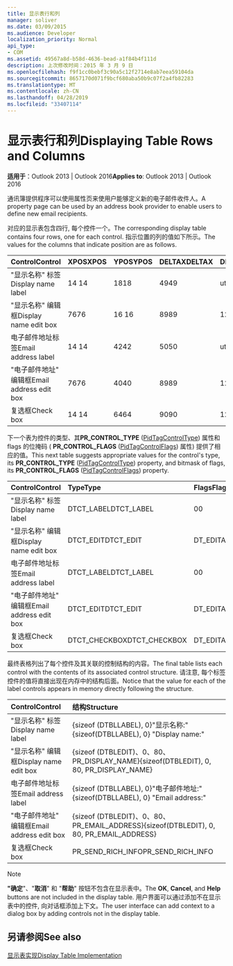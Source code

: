 ```yaml
---
title: 显示表行和列
manager: soliver
ms.date: 03/09/2015
ms.audience: Developer
localization_priority: Normal
api_type:
- COM
ms.assetid: 49567a8d-b58d-4636-bead-a1f84b4f111d
description: 上次修改时间：2015 年 3 月 9 日
ms.openlocfilehash: f9f1cc0bebf3c90a5c12f2714e8ab7eea59104da
ms.sourcegitcommit: 8657170d071f9bcf680aba50b9c07f2a4fb82283
ms.translationtype: MT
ms.contentlocale: zh-CN
ms.lasthandoff: 04/28/2019
ms.locfileid: "33407114"
---
```

# <a name="displaying-table-rows-and-columns"></a><span data-ttu-id="ed904-103">显示表行和列</span><span class="sxs-lookup"><span data-stu-id="ed904-103">Displaying Table Rows and Columns</span></span>

  
  
<span data-ttu-id="ed904-104">**适用于**：Outlook 2013 | Outlook 2016</span><span class="sxs-lookup"><span data-stu-id="ed904-104">**Applies to**: Outlook 2013 | Outlook 2016</span></span> 
  
 <span data-ttu-id="ed904-105">通讯簿提供程序可以使用属性页来使用户能够定义新的电子邮件收件人。</span><span class="sxs-lookup"><span data-stu-id="ed904-105">A property page can be used by an address book provider to enable users to define new email recipients.</span></span> 
  
<span data-ttu-id="ed904-106">对应的显示表包含四行, 每个控件一个。</span><span class="sxs-lookup"><span data-stu-id="ed904-106">The corresponding display table contains four rows, one for each control.</span></span> <span data-ttu-id="ed904-107">指示位置的列的值如下所示。</span><span class="sxs-lookup"><span data-stu-id="ed904-107">The values for the columns that indicate position are as follows.</span></span>
  
|<span data-ttu-id="ed904-108">**Control**</span><span class="sxs-lookup"><span data-stu-id="ed904-108">**Control**</span></span>|<span data-ttu-id="ed904-109">**XPOS**</span><span class="sxs-lookup"><span data-stu-id="ed904-109">**XPOS**</span></span>|<span data-ttu-id="ed904-110">**YPOS**</span><span class="sxs-lookup"><span data-stu-id="ed904-110">**YPOS**</span></span>|<span data-ttu-id="ed904-111">**DELTAX**</span><span class="sxs-lookup"><span data-stu-id="ed904-111">**DELTAX**</span></span>|<span data-ttu-id="ed904-112">**DELTAY**</span><span class="sxs-lookup"><span data-stu-id="ed904-112">**DELTAY**</span></span>|
|:-----|:-----|:-----|:-----|:-----|
|<span data-ttu-id="ed904-113">"显示名称" 标签</span><span class="sxs-lookup"><span data-stu-id="ed904-113">Display name label</span></span>  <br/> |<span data-ttu-id="ed904-114">14 </span><span class="sxs-lookup"><span data-stu-id="ed904-114">14</span></span>  <br/> |<span data-ttu-id="ed904-115">18</span><span class="sxs-lookup"><span data-stu-id="ed904-115">18</span></span>  <br/> |<span data-ttu-id="ed904-116">49</span><span class="sxs-lookup"><span data-stu-id="ed904-116">49</span></span>  <br/> |<span data-ttu-id="ed904-117">utf-8</span><span class="sxs-lookup"><span data-stu-id="ed904-117">8</span></span>  <br/> |
|<span data-ttu-id="ed904-118">"显示名称" 编辑框</span><span class="sxs-lookup"><span data-stu-id="ed904-118">Display name edit box</span></span>  <br/> |<span data-ttu-id="ed904-119">76</span><span class="sxs-lookup"><span data-stu-id="ed904-119">76</span></span>  <br/> |<span data-ttu-id="ed904-120">16 </span><span class="sxs-lookup"><span data-stu-id="ed904-120">16</span></span>  <br/> |<span data-ttu-id="ed904-121">89</span><span class="sxs-lookup"><span data-stu-id="ed904-121">89</span></span>  <br/> |<span data-ttu-id="ed904-122">12 </span><span class="sxs-lookup"><span data-stu-id="ed904-122">12</span></span>  <br/> |
|<span data-ttu-id="ed904-123">电子邮件地址标签</span><span class="sxs-lookup"><span data-stu-id="ed904-123">Email address label</span></span>  <br/> |<span data-ttu-id="ed904-124">14 </span><span class="sxs-lookup"><span data-stu-id="ed904-124">14</span></span>  <br/> |<span data-ttu-id="ed904-125">42</span><span class="sxs-lookup"><span data-stu-id="ed904-125">42</span></span>  <br/> |<span data-ttu-id="ed904-126">50</span><span class="sxs-lookup"><span data-stu-id="ed904-126">50</span></span>  <br/> |<span data-ttu-id="ed904-127">utf-8</span><span class="sxs-lookup"><span data-stu-id="ed904-127">8</span></span>  <br/> |
|<span data-ttu-id="ed904-128">"电子邮件地址" 编辑框</span><span class="sxs-lookup"><span data-stu-id="ed904-128">Email address edit box</span></span>  <br/> |<span data-ttu-id="ed904-129">76</span><span class="sxs-lookup"><span data-stu-id="ed904-129">76</span></span>  <br/> |<span data-ttu-id="ed904-130">40</span><span class="sxs-lookup"><span data-stu-id="ed904-130">40</span></span>  <br/> |<span data-ttu-id="ed904-131">89</span><span class="sxs-lookup"><span data-stu-id="ed904-131">89</span></span>  <br/> |<span data-ttu-id="ed904-132">12 </span><span class="sxs-lookup"><span data-stu-id="ed904-132">12</span></span>  <br/> |
|<span data-ttu-id="ed904-133">复选框</span><span class="sxs-lookup"><span data-stu-id="ed904-133">Check box</span></span>  <br/> |<span data-ttu-id="ed904-134">14 </span><span class="sxs-lookup"><span data-stu-id="ed904-134">14</span></span>  <br/> |<span data-ttu-id="ed904-135">64</span><span class="sxs-lookup"><span data-stu-id="ed904-135">64</span></span>  <br/> |<span data-ttu-id="ed904-136">90</span><span class="sxs-lookup"><span data-stu-id="ed904-136">90</span></span>  <br/> |<span data-ttu-id="ed904-137">12 </span><span class="sxs-lookup"><span data-stu-id="ed904-137">12</span></span>  <br/> |
   
<span data-ttu-id="ed904-138">下一个表为控件的类型、其**PR_CONTROL_TYPE** ([PidTagControlType](pidtagcontroltype-canonical-property.md)) 属性和 flags 的位掩码 ( **PR_CONTROL_FLAGS** ([PidTagControlFlags](pidtagcontrolflags-canonical-property.md)) 属性) 提供了相应的值。</span><span class="sxs-lookup"><span data-stu-id="ed904-138">This next table suggests appropriate values for the control's type, its **PR_CONTROL_TYPE** ([PidTagControlType](pidtagcontroltype-canonical-property.md)) property, and bitmask of flags, its **PR_CONTROL_FLAGS** ([PidTagControlFlags](pidtagcontrolflags-canonical-property.md)) property.</span></span>
  
|<span data-ttu-id="ed904-139">**Control**</span><span class="sxs-lookup"><span data-stu-id="ed904-139">**Control**</span></span>|<span data-ttu-id="ed904-140">**Type**</span><span class="sxs-lookup"><span data-stu-id="ed904-140">**Type**</span></span>|<span data-ttu-id="ed904-141">**Flags**</span><span class="sxs-lookup"><span data-stu-id="ed904-141">**Flags**</span></span>|
|:-----|:-----|:-----|
|<span data-ttu-id="ed904-142">"显示名称" 标签</span><span class="sxs-lookup"><span data-stu-id="ed904-142">Display name label</span></span>  <br/> |<span data-ttu-id="ed904-143">DTCT_LABEL</span><span class="sxs-lookup"><span data-stu-id="ed904-143">DTCT_LABEL</span></span>  <br/> |<span data-ttu-id="ed904-144">0</span><span class="sxs-lookup"><span data-stu-id="ed904-144">0</span></span>  <br/> |
|<span data-ttu-id="ed904-145">"显示名称" 编辑框</span><span class="sxs-lookup"><span data-stu-id="ed904-145">Display name edit box</span></span>  <br/> |<span data-ttu-id="ed904-146">DTCT_EDIT</span><span class="sxs-lookup"><span data-stu-id="ed904-146">DTCT_EDIT</span></span>  <br/> |<span data-ttu-id="ed904-147">DT_EDITABLE</span><span class="sxs-lookup"><span data-stu-id="ed904-147">DT_EDITABLE</span></span> | <span data-ttu-id="ed904-148">DT_REQUIRED</span><span class="sxs-lookup"><span data-stu-id="ed904-148">DT_REQUIRED</span></span>  <br/> |
|<span data-ttu-id="ed904-149">电子邮件地址标签</span><span class="sxs-lookup"><span data-stu-id="ed904-149">Email address label</span></span>  <br/> |<span data-ttu-id="ed904-150">DTCT_LABEL</span><span class="sxs-lookup"><span data-stu-id="ed904-150">DTCT_LABEL</span></span>  <br/> |<span data-ttu-id="ed904-151">0</span><span class="sxs-lookup"><span data-stu-id="ed904-151">0</span></span>  <br/> |
|<span data-ttu-id="ed904-152">"电子邮件地址" 编辑框</span><span class="sxs-lookup"><span data-stu-id="ed904-152">Email address edit box</span></span>  <br/> |<span data-ttu-id="ed904-153">DTCT_EDIT</span><span class="sxs-lookup"><span data-stu-id="ed904-153">DTCT_EDIT</span></span>  <br/> |<span data-ttu-id="ed904-154">DT_EDITABLE</span><span class="sxs-lookup"><span data-stu-id="ed904-154">DT_EDITABLE</span></span> | <span data-ttu-id="ed904-155">DT_REQUIRED</span><span class="sxs-lookup"><span data-stu-id="ed904-155">DT_REQUIRED</span></span>  <br/> |
|<span data-ttu-id="ed904-156">复选框</span><span class="sxs-lookup"><span data-stu-id="ed904-156">Check box</span></span>  <br/> |<span data-ttu-id="ed904-157">DTCT_CHECKBOX</span><span class="sxs-lookup"><span data-stu-id="ed904-157">DTCT_CHECKBOX</span></span>  <br/> |<span data-ttu-id="ed904-158">DT_EDITABLE</span><span class="sxs-lookup"><span data-stu-id="ed904-158">DT_EDITABLE</span></span>  <br/> |
   
<span data-ttu-id="ed904-159">最终表格列出了每个控件及其关联的控制结构的内容。</span><span class="sxs-lookup"><span data-stu-id="ed904-159">The final table lists each control with the contents of its associated control structure.</span></span> <span data-ttu-id="ed904-160">请注意, 每个标签控件的值将直接出现在内存中的结构后面。</span><span class="sxs-lookup"><span data-stu-id="ed904-160">Notice that the value for each of the label controls appears in memory directly following the structure.</span></span>
  
|<span data-ttu-id="ed904-161">**Control**</span><span class="sxs-lookup"><span data-stu-id="ed904-161">**Control**</span></span>|<span data-ttu-id="ed904-162">**结构**</span><span class="sxs-lookup"><span data-stu-id="ed904-162">**Structure**</span></span>|
|:-----|:-----|
|<span data-ttu-id="ed904-163">"显示名称" 标签</span><span class="sxs-lookup"><span data-stu-id="ed904-163">Display name label</span></span>  <br/> |<span data-ttu-id="ed904-164">{sizeof (DTBLLABEL), 0}"显示名称:"</span><span class="sxs-lookup"><span data-stu-id="ed904-164">{sizeof(DTBLLABEL), 0} "Display name:"</span></span>  <br/> |
|<span data-ttu-id="ed904-165">"显示名称" 编辑框</span><span class="sxs-lookup"><span data-stu-id="ed904-165">Display name edit box</span></span>  <br/> |<span data-ttu-id="ed904-166">{sizeof (DTBLEDIT)、0、80、PR_DISPLAY_NAME}</span><span class="sxs-lookup"><span data-stu-id="ed904-166">{sizeof(DTBLEDIT), 0, 80, PR_DISPLAY_NAME}</span></span>  <br/> |
|<span data-ttu-id="ed904-167">电子邮件地址标签</span><span class="sxs-lookup"><span data-stu-id="ed904-167">Email address label</span></span>  <br/> |<span data-ttu-id="ed904-168">{sizeof (DTBLLABEL), 0}"电子邮件地址:"</span><span class="sxs-lookup"><span data-stu-id="ed904-168">{sizeof(DTBLLABEL), 0} "Email address:"</span></span>  <br/> |
|<span data-ttu-id="ed904-169">"电子邮件地址" 编辑框</span><span class="sxs-lookup"><span data-stu-id="ed904-169">Email address edit box</span></span>  <br/> |<span data-ttu-id="ed904-170">{sizeof (DTBLEDIT)、0、80、PR_EMAIL_ADDRESS}</span><span class="sxs-lookup"><span data-stu-id="ed904-170">{sizeof(DTBLEDIT), 0, 80, PR_EMAIL_ADDRESS}</span></span>  <br/> |
|<span data-ttu-id="ed904-171">复选框</span><span class="sxs-lookup"><span data-stu-id="ed904-171">Check box</span></span>  <br/> |<span data-ttu-id="ed904-172">PR_SEND_RICH_INFO</span><span class="sxs-lookup"><span data-stu-id="ed904-172">PR_SEND_RICH_INFO</span></span>  <br/> |
   
> [!NOTE]
> <span data-ttu-id="ed904-173">**"确定**"、"**取消**" 和 "**帮助**" 按钮不包含在显示表中。</span><span class="sxs-lookup"><span data-stu-id="ed904-173">The **OK**, **Cancel**, and **Help** buttons are not included in the display table.</span></span> <span data-ttu-id="ed904-174">用户界面可以通过添加不在显示表中的控件, 向对话框添加上下文。</span><span class="sxs-lookup"><span data-stu-id="ed904-174">The user interface can add context to a dialog box by adding controls not in the display table.</span></span> 
  
## <a name="see-also"></a><span data-ttu-id="ed904-175">另请参阅</span><span class="sxs-lookup"><span data-stu-id="ed904-175">See also</span></span>



[<span data-ttu-id="ed904-176">显示表实现</span><span class="sxs-lookup"><span data-stu-id="ed904-176">Display Table Implementation</span></span>](display-table-implementation.md)

